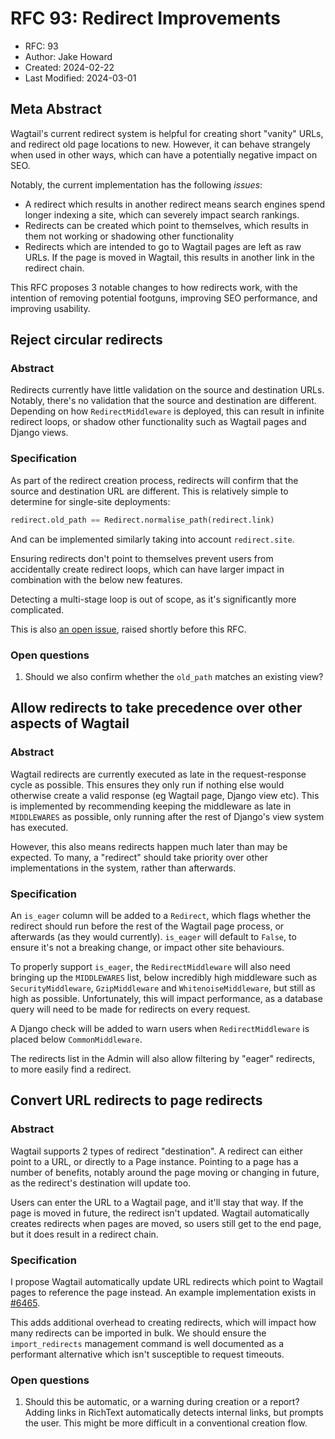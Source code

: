 # RFC 93: Redirect Improvements

* RFC: 93
* Author: Jake Howard
* Created: 2024-02-22
* Last Modified: 2024-03-01

## Meta Abstract

Wagtail's current redirect system is helpful for creating short "vanity" URLs, and redirect old page locations to new. However, it can behave strangely when used in other ways, which can have a potentially negative impact on SEO.

Notably, the current implementation has the following _issues_:

- A redirect which results in another redirect means search engines spend longer indexing a site, which can severely impact search rankings.
- Redirects can be created which point to themselves, which results in them not working or shadowing other functionality
- Redirects which are intended to go to Wagtail pages are left as raw URLs. If the page is moved in Wagtail, this results in another link in the redirect chain.

This RFC proposes 3 notable changes to how redirects work, with the intention of removing potential footguns, improving SEO performance, and improving usability.

## Reject circular redirects

### Abstract

Redirects currently have little validation on the source and destination URLs. Notably, there's no validation that the source and destination are different. Depending on how `RedirectMiddleware` is deployed, this can result in infinite redirect loops, or shadow other functionality such as Wagtail pages and Django views.

### Specification

As part of the redirect creation process, redirects will confirm that the source and destination URL are different. This is relatively simple to determine for single-site deployments:

```python
redirect.old_path == Redirect.normalise_path(redirect.link)
```

And can be implemented similarly taking into account `redirect.site`.

Ensuring redirects don't point to themselves prevent users from accidentally create redirect loops, which can have larger impact in combination with the below new features.

Detecting a multi-stage loop is out of scope, as it's significantly more complicated.

This is also [an open issue](https://github.com/wagtail/wagtail/issues/11659), raised shortly before this RFC.

### Open questions

1. Should we also confirm whether the `old_path` matches an existing view?

## Allow redirects to take precedence over other aspects of Wagtail

### Abstract

Wagtail redirects are currently executed as late in the request-response cycle as possible. This ensures they only run if nothing else would otherwise create a valid response (eg Wagtail page, Django view etc). This is implemented by recommending keeping the middleware as late in `MIDDLEWARES` as possible, only running after the rest of Django's view system has executed.

However, this also means redirects happen much later than may be expected. To many, a "redirect" should take priority over other implementations in the system, rather than afterwards.

### Specification

An `is_eager` column will be added to a `Redirect`, which flags whether the redirect should run before the rest of the Wagtail page process, or afterwards (as they would currently). `is_eager` will default to `False`, to ensure it's not a breaking change, or impact other site behaviours.

To properly support `is_eager`, the `RedirectMiddleware` will also need bringing up the `MIDDLEWARES` list, below incredibly high middleware such as `SecurityMiddleware`, `GzipMiddleware` and `WhitenoiseMiddleware`, but still as high as possible. Unfortunately, this will impact performance, as a database query will need to be made for redirects on every request.

A Django check will be added to warn users when `RedirectMiddleware` is placed below `CommonMiddleware`.

The redirects list in the Admin will also allow filtering by "eager" redirects, to more easily find a redirect.

## Convert URL redirects to page redirects

### Abstract

Wagtail supports 2 types of redirect "destination". A redirect can either point to a URL, or directly to a Page instance. Pointing to a page has a number of benefits, notably around the page moving or changing in future, as the redirect's destination will update too.

Users can enter the URL to a Wagtail page, and it'll stay that way. If the page is moved in future, the redirect isn't updated. Wagtail automatically creates redirects when pages are moved, so users still get to the end page, but it does result in a redirect chain.

### Specification

I propose Wagtail automatically update URL redirects which point to Wagtail pages to reference the page instead. An example implementation exists in [#6465](https://github.com/wagtail/wagtail/issues/6465).

This adds additional overhead to creating redirects, which will impact how many redirects can be imported in bulk. We should ensure the `import_redirects` management command is well documented as a performant alternative which isn't susceptible to request timeouts.

### Open questions

1. Should this be automatic, or a warning during creation or a report? Adding links in RichText automatically detects internal links, but prompts the user. This might be more difficult in a conventional creation flow.
